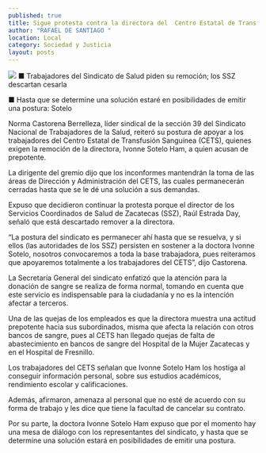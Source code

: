 ```yaml
---
published: true
title: Sigue protesta contra la directora del  Centro Estatal de Transfusión Sanguínea
author: "RAFAEL DE SANTIAGO "
location: Local
category: Sociedad y Justicia
layout: posts
---
```


![](http://i.imgur.com/bNj45pDm.jpg)
■ Trabajadores del Sindicato de Salud piden su remoción; los SSZ descartan cesarla 

■ Hasta que se determine una solución estaré en posibilidades de emitir una postura: Sotelo

Norma Castorena Berrelleza, líder sindical de la sección 39 del Sindicato Nacional de Trabajadores de la Salud, reiteró su postura de apoyar a los trabajadores del Centro Estatal de Transfusión Sanguínea (CETS), quienes exigen la remoción de la directora, Ivonne Sotelo Ham, a quien acusan de prepotente. 

La dirigente del gremio dijo que los inconformes mantendrán la toma de las áreas de Dirección y Administración del CETS, las cuales permanecerán cerradas hasta que se le dé una solución a sus demandas.

Expuso que decidieron continuar la protesta porque el director de los Servicios Coordinados de Salud de Zacatecas (SSZ), Raúl Estrada Day, señaló que está descartado remover a la directora.

“La postura del sindicato es permanecer ahí hasta que se resuelva, y si ellos (las autoridades de los SSZ) persisten en sostener a la doctora Ivonne Sotelo, nosotros convocaremos a toda la base trabajadora, pues reiteramos que apoyaremos totalmente a los trabajadores del CETS”, dijo Castorena.

La Secretaría General del sindicato enfatizó que la atención para la donación de sangre se realiza de forma normal, tomando en cuenta que este servicio es indispensable para la ciudadanía y no es la intención afectar a terceros.

Una de las quejas de los empleados es que la directora muestra una actitud prepotente hacia sus subordinados, misma que afecta la relación con otros bancos de sangre, pues al CETS han llegado quejas de falta de abastecimiento en bancos de sangre del Hospital de la Mujer Zacatecas y en el Hospital de Fresnillo.

Los trabajadores del CETS señalan que Ivonne Sotelo Ham los hostiga al conseguir información personal, sobre sus estudios académicos, rendimiento escolar y calificaciones. 

Además, afirmaron, amenaza al personal que no esté de acuerdo con su forma de trabajo y les dice que tiene la facultad de cancelar su contrato.

Por su parte, la doctora Ivonne Sotelo Ham expuso que por el momento hay una mesa de diálogo con los representantes del sindicato, y hasta que se determine una solución estará en posibilidades de emitir una postura.
